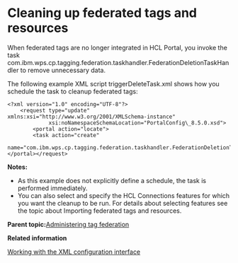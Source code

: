 # Cleaning up federated tags and resources 

When federated tags are no longer integrated in HCL Portal, you invoke the task com.ibm.wps.cp.tagging.federation.taskhandler.FederationDeletionTaskHandler to remove unnecessary data.

The following example XML script triggerDeleteTask.xml shows how you schedule the task to cleanup federated tags:

```
<?xml version="1.0" encoding="UTF-8"?>
    <request type="update" xmlns:xsi="http://www.w3.org/2001/XMLSchema-instance"     
             xsi:noNamespaceSchemaLocation="PortalConfig\_8.5.0.xsd">
        <portal action="locate"> 
        <task action="create" 
              name="com.ibm.wps.cp.tagging.federation.taskhandler.FederationDeletionTaskHandler"/> 
</portal></request>

```

**Notes:**

-   As this example does not explicitly define a schedule, the task is performed immediately.
-   You can also select and specify the HCL Connections features for which you want the cleanup to be run. For details about selecting features see the topic about Importing federated tags and resources.

**Parent topic:**[Administering tag federation ](../admin-system/tag_fed_admin.md)

**Related information**  


[Working with the XML configuration interface](../admin-system/adxmltsk.md)

